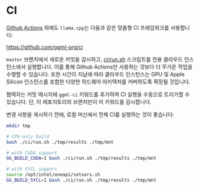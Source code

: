 # CI

[Github Actions](https://github.com/ggerganov/llama.cpp/actions) 외에도 `llama.cpp`는 다음과 같은 맞춤형 CI 프레임워크를 사용합니다:

https://github.com/ggml-org/ci

`master` 브랜치에서 새로운 커밋을 감시하고, [ci/run.sh](https://github.com/ggerganov/llama.cpp/blob/master/ci/run.sh) 스크립트를 전용 클라우드 인스턴스에서 실행합니다. 이를 통해 Github Actions만 사용하는 것보다 더 무거운 작업을 수행할 수 있습니다. 또한 시간이 지남에 따라 클라우드 인스턴스는 GPU 및 Apple Silicon 인스턴스를 포함한 다양한 하드웨어 아키텍처를 커버하도록 확장될 것입니다.

협력자는 커밋 메시지에 `ggml-ci` 키워드를 추가하여 CI 실행을 수동으로 트리거할 수 있습니다.
단, 이 레포지토리의 브랜치만이 이 키워드를 감시합니다.

변경 사항을 게시하기 전에, 로컬 머신에서 전체 CI를 실행하는 것이 좋습니다:

```bash
mkdir tmp

# CPU-only build
bash ./ci/run.sh ./tmp/results ./tmp/mnt

# with CUDA support
GG_BUILD_CUDA=1 bash ./ci/run.sh ./tmp/results ./tmp/mnt

# with SYCL support
source /opt/intel/oneapi/setvars.sh
GG_BUILD_SYCL=1 bash ./ci/run.sh ./tmp/results ./tmp/mnt
```
